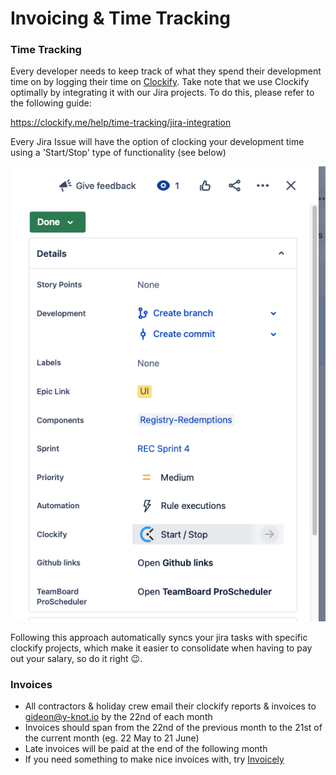 # Invoicing & Time Tracking

### Time Tracking

Every developer needs to keep track of what they spend their development time on by logging their time on [Clockify](https://app.clockify.me/en/login). Take note that we use Clockify optimally by integrating it with our Jira projects. To do this, please refer to the following guide:

https://clockify.me/help/time-tracking/jira-integration

Every Jira Issue will have the option of clocking your development time using a 'Start/Stop' type of functionality (see below)

![](<../.gitbook/assets/image (1).png>)

Following this approach automatically syncs your jira tasks with specific clockify projects, which make it easier to consolidate when having to pay out your salary, so do it right :wink:.

### Invoices

* All contractors & holiday crew email their clockify reports & invoices to [gideon@y-knot.io](mailto:gideon@y-knot.io) by the 22nd of each month
* Invoices should span from the 22nd of the previous month to the 21st of the current month (eg. 22 May to 21 June)
* Late invoices will be paid at the end of the following month
* If you need something to make nice invoices with, try [Invoicely](https://www.google.com/search?client=safari\&rls=en\&q=invoicely\&ie=UTF-8\&oe=UTF-8)


